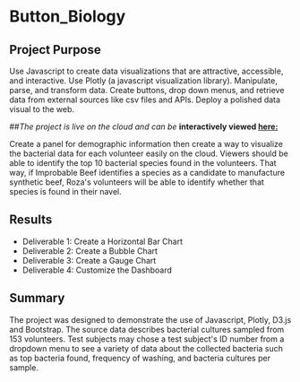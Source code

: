 # Button_Biology

## Project Purpose
Use Javascript to create data visualizations that are attractive, accessible, and interactive. Use Plotly (a javascript visualization library). Manipulate, parse, and transform data. Create buttons, drop down menus, and retrieve data from external sources like csv files and APIs. Deploy a polished data visual to the web. 

##*The project is live on the cloud and can be*
**interactively viewed [here:](https://angienoelhaverly.github.io/Button_Biology/)**

Create a panel for demographic information then create a way to visualize the bacterial data for each volunteer easily on the cloud. Viewers should be able to identify the top 10 bacterial species found in the volunteers. That way, if Improbable Beef identifies a species as a candidate to manufacture synthetic beef, Roza's volunteers will be able to identify whether that species is found in their navel. 

## Results
* Deliverable 1: Create a Horizontal Bar Chart
* Deliverable 2: Create a Bubble Chart
* Deliverable 3: Create a Gauge Chart
* Deliverable 4: Customize the Dashboard

## Summary
The project was designed to demonstrate the use of Javascript, Plotly, D3.js and Bootstrap. The source data describes bacterial cultures sampled from 153 volunteers. Test subjects may chose a test subject's ID number from a dropdown menu to see a variety of data about the collected bacteria such as top bacteria found, frequency of washing, and bacteria cultures per sample. 
